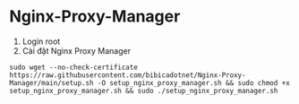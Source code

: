 # Nginx-Proxy-Manager
1. Login root
2. Cài đặt Nginx Proxy Manager
```shell
sudo wget --no-check-certificate https://raw.githubusercontent.com/bibicadotnet/Nginx-Proxy-Manager/main/setup.sh -O setup_nginx_proxy_manager.sh && sudo chmod +x setup_nginx_proxy_manager.sh && sudo ./setup_nginx_proxy_manager.sh
```

